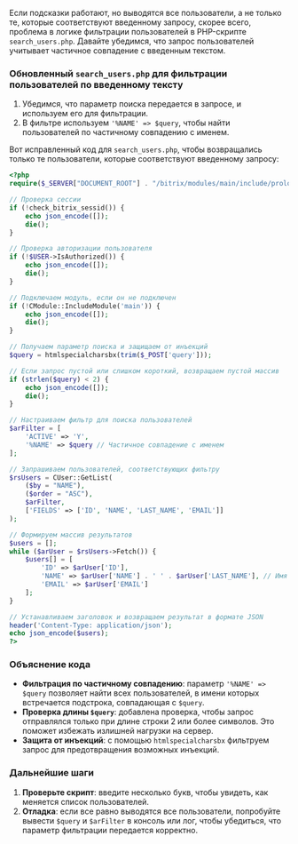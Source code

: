 Если подсказки работают, но выводятся все пользователи, а не только те, которые соответствуют введенному запросу, скорее всего, проблема в логике фильтрации пользователей в PHP-скрипте `search_users.php`. Давайте убедимся, что запрос пользователей учитывает частичное совпадение с введенным текстом.

### Обновленный `search_users.php` для фильтрации пользователей по введенному тексту

1. Убедимся, что параметр поиска передается в запросе, и используем его для фильтрации.
2. В фильтре используем `'%NAME' => $query`, чтобы найти пользователей по частичному совпадению с именем.

Вот исправленный код для `search_users.php`, чтобы возвращались только те пользователи, которые соответствуют введенному запросу:

```php
<?php
require($_SERVER["DOCUMENT_ROOT"] . "/bitrix/modules/main/include/prolog_before.php");

// Проверка сессии
if (!check_bitrix_sessid()) {
    echo json_encode([]);
    die();
}

// Проверка авторизации пользователя
if (!$USER->IsAuthorized()) {
    echo json_encode([]);
    die();
}

// Подключаем модуль, если он не подключен
if (!CModule::IncludeModule('main')) {
    echo json_encode([]);
    die();
}

// Получаем параметр поиска и защищаем от инъекций
$query = htmlspecialcharsbx(trim($_POST['query']));

// Если запрос пустой или слишком короткий, возвращаем пустой массив
if (strlen($query) < 2) {
    echo json_encode([]);
    die();
}

// Настраиваем фильтр для поиска пользователей
$arFilter = [
    'ACTIVE' => 'Y',
    '%NAME' => $query // Частичное совпадение с именем
];

// Запрашиваем пользователей, соответствующих фильтру
$rsUsers = CUser::GetList(
    ($by = "NAME"), 
    ($order = "ASC"), 
    $arFilter, 
    ['FIELDS' => ['ID', 'NAME', 'LAST_NAME', 'EMAIL']]
);

// Формируем массив результатов
$users = [];
while ($arUser = $rsUsers->Fetch()) {
    $users[] = [
        'ID' => $arUser['ID'],
        'NAME' => $arUser['NAME'] . ' ' . $arUser['LAST_NAME'], // Имя и фамилия
        'EMAIL' => $arUser['EMAIL']
    ];
}

// Устанавливаем заголовок и возвращаем результат в формате JSON
header('Content-Type: application/json');
echo json_encode($users);
?>
```

### Объяснение кода

- **Фильтрация по частичному совпадению**: параметр `'%NAME' => $query` позволяет найти всех пользователей, в имени которых встречается подстрока, совпадающая с `$query`.
- **Проверка длины `$query`**: добавлена проверка, чтобы запрос отправлялся только при длине строки 2 или более символов. Это поможет избежать излишней нагрузки на сервер.
- **Защита от инъекций**: с помощью `htmlspecialcharsbx` фильтруем запрос для предотвращения возможных инъекций.

### Дальнейшие шаги

1. **Проверьте скрипт**: введите несколько букв, чтобы увидеть, как меняется список пользователей.
2. **Отладка**: если все равно выводятся все пользователи, попробуйте вывести `$query` и `$arFilter` в консоль или лог, чтобы убедиться, что параметр фильтрации передается корректно.

